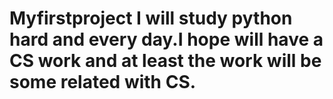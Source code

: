 # Myfirstproject I will study python hard and every day.I hope will have a CS work and at least the work will be some related with CS. 
